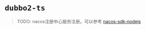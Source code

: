 # `dubbo2-ts`

> TODO: nacos注册中心服务注册。可以参考  [nacos-sdk-nodejs](https://github.com/nacos-group/nacos-sdk-nodejs)
